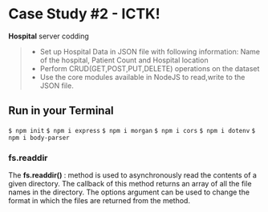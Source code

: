 # Case Study #2 - ICTK!

**Hospital** server codding
>-   Set up Hospital Data in JSON file with following information: Name of the hospital, Patient Count and Hospital location
>-   Perform CRUD(GET,POST,PUT,DELETE) operations on the dataset
>-   Use the core modules available in NodeJS to read,write to the JSON file.

## Run in your Terminal

`$ npm init`
`$ npm i express`
`$ npm i morgan`
`$ npm i cors`
`$ npm i dotenv`
`$ npm i body-parser`

### fs.readdir

The **fs.readdir()** : method is used to asynchronously read the contents of a given directory. The callback of this method returns an array of all the file names in the directory. The options argument can be used to change the format in which the files are returned from the method.

